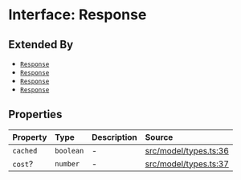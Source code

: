 # Interface: Response

## Extended By

- [`Response`](../../Chat/interfaces/Response.md)
- [`Response`](../../Completion/interfaces/Response.md)
- [`Response`](../../Embedding/interfaces/Response.md)
- [`Response`](../../SparseVector/interfaces/Response.md)

## Properties

| Property | Type | Description | Source |
| :------ | :------ | :------ | :------ |
| `cached` | `boolean` | - | [src/model/types.ts:36](https://github.com/dexaai/llm-tools/blob/1257af6/src/model/types.ts#L36) |
| `cost`? | `number` | - | [src/model/types.ts:37](https://github.com/dexaai/llm-tools/blob/1257af6/src/model/types.ts#L37) |
